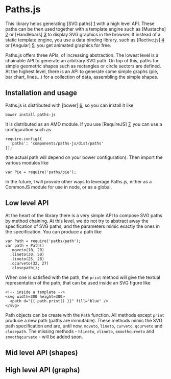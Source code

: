 Paths.js
========

This library helps generating [SVG paths] [1] with a high level API. These paths can be then used together with a template engine such as [Mustache] [2] or [Handlebars] [3] to display SVG graphics in the browser. If instead of a static template engine, you use a data binding library, such as [Ractive.js] [4] or [Angular] [5], you get animated graphics for free.

Paths.js offers three APIs, of increasing abstraction. The lowest level is a chainable API to generate an arbitrary SVG path. On top of this, paths for simple geometric shapes such as rectangles or circle sectors are defined. At the highest level, there is an API to generate some simple graphs (pie, bar chart, lines...) for a collection of data, assembling the simple shapes.

Installation and usage
----------------------

Paths.js is distributed with [bower] [6], so you can install it like

    bower install paths-js

It is distributed as an AMD module. If you use [RequireJS] [7], you can use a configuration such as

    require.config({
      'paths': 'components/paths-js/dist/paths'
    });

(the actual path will depend on your bower configuration). Then import the various modules like

    var Pie = require('paths/pie');

In the future, I will provide other ways to leverage Paths.js, either as a CommonJS module for use in node, or as a global.

Low level API
-------------

At the heart of the library there is a very simple API to compose SVG paths by method chaining. At this level, we do not try to abstract away the specification of SVG paths, and the parameters mimic exactly the ones in the specification. You can produce a path like

    var Path = require('paths/path');
    var path = Path()
      .moveto(10, 20)
      .lineto(30, 50)
      .lineto(25, 28)
      .qcurveto(32, 27)
      .closepath();
      
When one is satisfied with the path, the `print` method will give the textual representation of the path, that can be used inside an SVG figure like

    <!-- inside a template -->
    <svg width=300 height=300>
      <path d="{{ path.print() }}" fill="blue" />
    </svg>

Path objects can be create with the `Path` function. All methods except `print` produce a new path (paths are immutable). These methods mimic the SVG path specification and are, until now, `moveto`, `lineto`, `curveto`, `qcurveto` and `closepath`. The missing methods - `hlineto`, `vlineto`, `smoothcurveto` and `smoothqcurveto` - will be added soon.
      

Mid level API (shapes)
----------------------

High level API (graphs)
-----------------------

[1]: http://www.w3.org/TR/SVG/paths.html
[2]: http://mustache.github.io/
[3]: http://handlebarsjs.com/
[4]: http://www.ractivejs.org/
[5]: http://angularjs.org/
[6]: http://bower.io/
[7]: http://requirejs.org/
